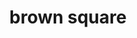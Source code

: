 ---
layout: symbols
title: brown square
emoji: brown_square
permalink: 🟫.html
image: assets/img/3moji/brown_square.png
---